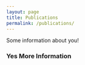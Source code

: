 ```yaml
---
layout: page
title: Publications
permalink: /publications/
---
```


Some information about you!

### Yes More Information

